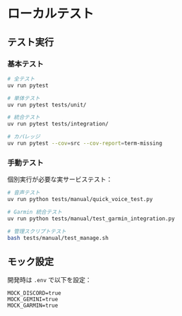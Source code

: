 # ローカルテスト

## テスト実行

### 基本テスト

```bash
# 全テスト
uv run pytest

# 単体テスト
uv run pytest tests/unit/

# 統合テスト
uv run pytest tests/integration/

# カバレッジ
uv run pytest --cov=src --cov-report=term-missing
```

### 手動テスト

個別実行が必要な実サービステスト：

```bash
# 音声テスト
uv run python tests/manual/quick_voice_test.py

# Garmin 統合テスト
uv run python tests/manual/test_garmin_integration.py

# 管理スクリプトテスト
bash tests/manual/test_manage.sh
```

## モック設定

開発時は `.env` で以下を設定：

```env
MOCK_DISCORD=true
MOCK_GEMINI=true
MOCK_GARMIN=true
```
